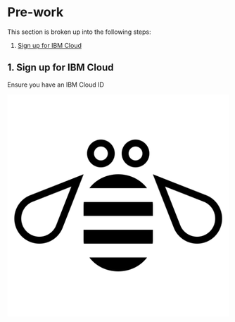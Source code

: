 # Pre-work

This section is broken up into the following steps:

1. [Sign up for IBM Cloud](#1-sign-up-for-ibm-cloud)

## 1. Sign up for IBM Cloud

Ensure you have an IBM Cloud ID

![Cloud Sign up](../assets/bee.png)
